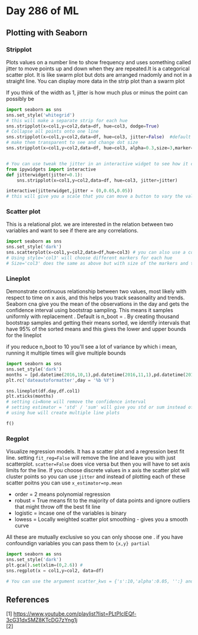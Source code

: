 # Day 286 of ML 

## Plotting with Seaborn


### Stripplot

Plots values on a number line to show frequency and uses something called jitter to move points up and down when they are repeated.It is a categorical scatter plot. It is like swarm plot but dots are arranged rnadomly and not in a straight line. You can display more data in the strip plot than a swarm plot

If you think of the width as 1, jitter is how much plus or minus the point can possibly be

```python
import seaborn as sns
sns.set_style('whitegrid')
# this will make a separate strip for each hue
sns.stripplot(x=col1,y=col2,data=df, hue=col3, dodge=True) 
# Collapse all points onto one line
sns.stripplot(x=col1,y=col2,data=df, hue=col3, jitter=False)  #default is 0.1
# make them transparent to see and change dot size
sns.stripplot(x=col1,y=col2,data=df, hue=col3, alpha=0.3,size=3,marker="*") 


# You can use tweak the jitter in an interactive widget to see how it changes 
from ipywidgets import interactive
def jitterwidget(jitter=0.1):
    sns.stripplot(x=col1,y=col2,data=df, hue=col3, jitter=jitter) 

interactive(jitterwidget,jitter = (0,0.65,0.05))
# this will give you a scale that you can move a button to vary the value 

```



### Scatter plot

This is a relational plot. we are interested in the relation between two variables and want to see if there are any correlations. 

```python
import seaborn as sns
sns.set_style('dark')
sns.scatterplot(x=col1,y=col2,data=df,hue=col3) # you can also use a continuous variable for hue
# Using style='col3' will choose different markers for each hue 
# Size='col3' does the same as above but with size of the markers and then modify with sizes = [] to provide a list 

```



### Lineplot

Demonstrate continuous relationship between two values, most likely with respect to time on x axis, and this helps you track seasonality and trends. 
Seaborn cna give you the mean of the observations in the day and gets the confidence interval using bootstrap sampling. This means it samples uniformly with replacement . Default is n_boot =  . By creating thousand bootstrap samples and getting their means sorted, we identify intervals that have 95% of the sorted means and this gives the lower and upper bounds for the lineplot 

if you reduce n_boot to 10 you'll see a lot of variance by which i mean, running it multiple times will give multiple bounds 

```python
import seaborn as sns
sns.set_style('dark')
months = [pd.datetime(2016,10,1),pd.datetime(2016,11,1),pd.datetime(2016,12,1)]
plt.rc('dateautoformatter',day = '%b %Y')

sns.lineplot(df.day,df.col1)
plt.xticks(months)
# setting ci=None will remove the confidence interval 
# setting estimator = 'std' / 'sum' will give you std or sum instead of mean
# using hue will create multiple line plots 

f()
```





### Regplot

Visualize regression models. It has a scatter plot and a regression best fit line. setting `fit_reg=False` will remove the line and leave you with just scatterplot. `scatter=False` does vice versa but then you will have to set axis limits for the line. If you choose discrete values in x axis the scatter plot will cluster points so you can use `jitter` and instead of plotting each of these scatter poitns you can use `x_estimator=np.mean`

* order = 2  means polynomial regression 
* robust = True means fit to the majority of data points and ignore outliers that might throw off the best fit line 
* logistic = incase one of the variables is binary
* lowess = Locally weighted scatter plot smoothing - gives you a smooth curve 

All these are mutually exclusive so you can only shoose one . if you have confoundign variables you can pass them to `{x,y} partial` 

```python
import seaborn as sns
sns.set_style('dark')
plt.gca().set(xlim=(0,2.6)) # 
sns.regplot(x = col1,y=col2, data=df)

# You can use the argument scatter_kws = {'s':10,'alpha':0.05, '':} and line_kws = {}

```






**References**
------------
[1]  https://www.youtube.com/playlist?list=PLtPIclEQf-3cG31dxSMZ8KTcDG7zYng1j   
[2]